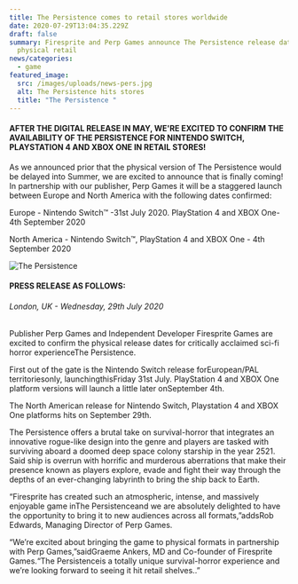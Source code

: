 ```yaml
---
title: The Persistence comes to retail stores worldwide
date: 2020-07-29T13:04:35.229Z
draft: false
summary: Firesprite and Perp Games announce The Persistence release dates for
  physical retail
news/categories:
  - game
featured_image:
  src: /images/uploads/news-pers.jpg
  alt: The Persistence hits stores
  title: "The Persistence "
---
```

#### AFTER THE DIGITAL RELEASE IN MAY, WE'RE EXCITED TO CONFIRM THE AVAILABILITY OF THE PERSISTENCE FOR NINTENDO SWITCH, PLAYSTATION 4 AND XBOX ONE IN RETAIL STORES!

As we announced prior that the physical version of The Persistence would be delayed into Summer, we are excited to announce that is finally coming!  In partnership with our publisher, Perp Games it will be a staggered launch between Europe and North America with the following dates confirmed:

Europe  - Nintendo Switch™ -31st July 2020. PlayStation 4 and XBOX One- 4th September 2020

North America - Nintendo Switch™,  PlayStation 4 and XBOX One - 4th September 2020

![The Persistence](/images/uploads/peristencephysical.jpg "The Persistence")

#### PRESS RELEASE AS FOLLOWS:



###### London, UK - Wednesday, 29th July 2020

Publisher Perp Games and Independent Developer Firesprite Games are excited to confirm the physical release dates for critically acclaimed sci-fi horror experienceThe Persistence.

First out of the gate is the Nintendo Switch release forEuropean/PAL territoriesonly, launchingthisFriday 31st July. PlayStation 4 and XBOX One platform versions will launch a little later onSeptember 4th.

The North American release for Nintendo Switch, Playstation 4 and XBOX One platforms hits on September 29th.

The Persistence offers a brutal take on survival-horror that integrates an innovative rogue-like design into the genre and players are tasked with surviving aboard a doomed deep space colony starship in the year 2521. Said ship is overrun with horrific and murderous aberrations that make their presence known as players explore, evade and fight their way through the depths of an ever-changing labyrinth to bring the ship back to Earth.

“Firesprite has created such an atmospheric, intense, and massively enjoyable game inThe Persistenceand we are absolutely delighted to have the opportunity to bring it to new audiences across all formats,”addsRob Edwards, Managing Director of Perp Games.

“We’re excited about bringing the game to physical formats in partnership with Perp Games,”saidGraeme Ankers, MD and Co-founder of Firesprite Games.“The Persistenceis a totally unique survival-horror experience and we’re looking forward to seeing it hit retail shelves..”